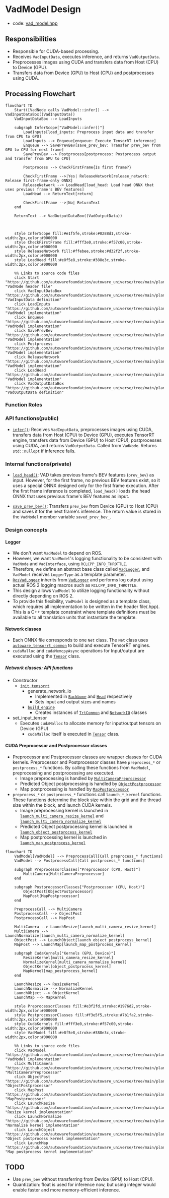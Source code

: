 # VadModel Design

- code: [vad_model.hpp](../include/autoware/tensorrt_vad/vad_model.hpp)

## Responsibilities

- Responsible for CUDA-based processing.
- Receives `VadInputData`, executes inference, and returns `VadOutputData`.
- Preprocesses images using CUDA and transfers data from Host (CPU) to Device (GPU).
- Transfers data from Device (GPU) to Host (CPU) and postprocesses using CUDA.

## Processing Flowchart

```mermaid
flowchart TD
    Start([VadNode calls VadModel::infer]) --> VadInputDataBox((VadInputData))
    VadInputDataBox --> LoadInputs
    
    subgraph InferScope["VadModel::infer()"]
        LoadInputs[load_inputs: Preprocess input data and transfer from CPU to GPU]
        LoadInputs --> Enqueue[enqueue: Execute TensorRT inference]
        Enqueue --> SavePrevBev[save_prev_bev: Transfer prev_bev from GPU to CPU for next frame]
        SavePrevBev --> Postprocess[postprocess: Postprocess output and transfer from GPU to CPU]
        
        Postprocess --> CheckFirstFrame{Is first frame?}
        
        CheckFirstFrame -->|Yes| ReleaseNetwork[release_network: Release first-frame-only ONNX]
        ReleaseNetwork --> LoadHead[load_head: Load head ONNX that uses previous frame's BEV features]
        LoadHead --> ReturnText[return]
        
        CheckFirstFrame -->|No| ReturnText
    end
    
    ReturnText --> VadOutputDataBox((VadOutputData))
    

    
    style InferScope fill:#e1f5fe,stroke:#0288d1,stroke-width:2px,color:#000000
    style CheckFirstFrame fill:#fff3e0,stroke:#f57c00,stroke-width:2px,color:#000000
    style ReleaseNetwork fill:#ffebee,stroke:#d32f2f,stroke-width:2px,color:#000000
    style LoadHead fill:#e8f5e8,stroke:#388e3c,stroke-width:2px,color:#000000
    
    %% Links to source code files
    click Start "https://github.com/autowarefoundation/autoware_universe/tree/main/planning/autoware_tensorrt_vad/include/autoware/tensorrt_vad/vad_node.hpp" "VadNode header file"
    click VadInputDataBox "https://github.com/autowarefoundation/autoware_universe/tree/main/planning/autoware_tensorrt_vad/include/autoware/tensorrt_vad/data_types.hpp" "VadInputData definition"
    click LoadInputs "https://github.com/autowarefoundation/autoware_universe/tree/main/planning/autoware_tensorrt_vad/include/autoware/tensorrt_vad/vad_model.hpp" "VadModel implementation"
    click Enqueue "https://github.com/autowarefoundation/autoware_universe/tree/main/planning/autoware_tensorrt_vad/include/autoware/tensorrt_vad/vad_model.hpp" "VadModel implementation"
    click SavePrevBev "https://github.com/autowarefoundation/autoware_universe/tree/main/planning/autoware_tensorrt_vad/include/autoware/tensorrt_vad/vad_model.hpp" "VadModel implementation"
    click Postprocess "https://github.com/autowarefoundation/autoware_universe/tree/main/planning/autoware_tensorrt_vad/include/autoware/tensorrt_vad/vad_model.hpp" "VadModel implementation"
    click ReleaseNetwork "https://github.com/autowarefoundation/autoware_universe/tree/main/planning/autoware_tensorrt_vad/include/autoware/tensorrt_vad/vad_model.hpp" "VadModel implementation"
    click LoadHead "https://github.com/autowarefoundation/autoware_universe/tree/main/planning/autoware_tensorrt_vad/include/autoware/tensorrt_vad/vad_model.hpp" "VadModel implementation"
    click VadOutputDataBox "https://github.com/autowarefoundation/autoware_universe/tree/main/planning/autoware_tensorrt_vad/include/autoware/tensorrt_vad/data_types.hpp" "VadOutputData definition"
```

### Function Roles

### API functions(public)

- [`infer()`](../include/autoware/tensorrt_vad/vad_model.hpp): Receives `VadInputData`, preprocesses images using CUDA, transfers data from Host (CPU) to Device (GPU), executes TensorRT engine, transfers data from Device (GPU) to Host (CPU), postprocesses using CUDA, and returns `VadOutputData`. Called from `VadNode`. Returns `std::nullopt` if inference fails.

### Internal functions(private)

- [`load_head()`](../include/autoware/tensorrt_vad/vad_model.hpp): VAD takes previous frame's BEV features (`prev_bev`) as input. However, for the first frame, no previous BEV features exist, so it uses a special ONNX designed only for the first frame execution. After the first frame inference is completed, `load_head()` loads the head ONNX that uses previous frame's BEV features as input.

- [`save_prev_bev()`](../include/autoware/tensorrt_vad/vad_model.hpp): Transfers `prev_bev` from Device (GPU) to Host (CPU) and saves it for the next frame's inference. The return value is stored in the `VadModel` member variable `saved_prev_bev_`.

### Design concepts

#### Logger

- We don't want `VadModel` to depend on ROS.
- However, we want `VadModel`'s logging functionality to be consistent with `VadNode` and `VadInterface`, using `RCLCPP_INFO_THROTTLE`.
- Therefore, we define an abstract base class called [`VadLogger`](../include/autoware/tensorrt_vad/ros_vad_logger.hpp), and `VadModel` receives `LoggerType` as a template parameter.
- [`RosVadLogger`](../include/autoware/tensorrt_vad/ros_vad_logger.hpp) inherits from [`VadLogger`](../include/autoware/tensorrt_vad/ros_vad_logger.hpp) and performs log output using actual ROS 2 logging macros such as `RCLCPP_INFO_THROTTLE`.
- This design allows `VadModel` to utilize logging functionality without directly depending on ROS 2.
- To provide this flexibility, `VadModel` is designed as a template class, which requires all implementation to be written in the header file(.hpp). This is a C++ template constraint where template definitions must be available to all translation units that instantiate the template.

#### Network classes

- Each ONNX file corresponds to one `Net` class. The `Net` class uses [`autoware_tensorrt_common`](../../../perception/autoware_tensorrt_common/README.md) to build and execute TensorRT engines.
- `cudaMalloc` and `cudaMemcpyAsync` operations for Input/output are executed using the [`Tensor`](../include/autoware/tensorrt_vad/networks/tensor.hpp) class.

##### Network classes: API functions

- Constructor
    - [`init_tensorrt`](../include/autoware/tensorrt_vad/networks/net.hpp)
        - generate_network_io
            - Implemented in [`Backbone`](../include/autoware/tensorrt_vad/networks/backbone.hpp) and [`Head`](../include/autoware/tensorrt_vad/networks/head.hpp) respectively
            - Sets input and output sizes and names
        - [`build_engine`](../include/autoware/tensorrt_vad/networks/net.hpp)
            - Creates instances of [`TrtCommon`](../../../perception/autoware_tensorrt_common/include/autoware/tensorrt_common/tensorrt_common.hpp) and [`NetworkIO`](../../../perception/autoware_tensorrt_common/include/autoware/tensorrt_common/utils.hpp) classes
- set_input_tensor
    - Executes `cudaMalloc` to allocate memory for input/output tensors on Device (GPU)
       - `cudaMalloc` itself is executed in [`Tensor`](../lib/networks/tensor.cpp) class.

#### CUDA Preprocessor and Postprocessor classes

- Preprocessor and Postprocessor classes are wrapper classes for CUDA kernels. Preprocessor and Postprocessor classes have `preprocess_*` or `postprocess_*` functions. By calling these functions from `VadModel`, preprocessing and postprocessing are executed.
    - Image preprocessing is handled by [`MultiCameraPreprocessor`](../include/autoware/tensorrt_vad/networks/preprocess/multi_camera_preprocess.hpp)
    - Predicted Object postprocessing is handled by [`ObjectPostprocessor`](../include/autoware/tensorrt_vad/networks/postprocess/object_postprocess.hpp)
    - Map postprocessing is handled by [`MapPostprocessor`](../include/autoware/tensorrt_vad/networks/postprocess/map_postprocess.hpp)
- `preprocess_*` or `postprocess_*` functions call `launch_*_kernel` functions. These functions determine the block size within the grid and the thread size within the block, and launch CUDA kernels.
    - Image preprocessing kernel is launched in [`launch_multi_camera_resize_kernel`](../lib/networks/preprocess/multi_camera_preprocess_kernel.cu) and [`launch_multi_camera_normalize_kernel`](../lib/networks/preprocess/multi_camera_preprocess_kernel.cu)
    - Predicted Object postprocessing kernel is launched in [`launch_object_postprocess_kernel`](../lib/networks/postprocess/object_postprocess_kernel.cu)
    - Map postprocessing kernel is launched in [`launch_map_postprocess_kernel`](../lib/networks/postprocess/map_postprocess_kernel.cu)

```mermaid
flowchart TD
    VadModel[VadModel] --> PreprocessCall[Call preprocess_* functions]
    VadModel --> PostprocessCall[Call postprocess_* functions]
    
    subgraph PreprocessorClasses["Preprocessor (CPU, Host)"]
        MultiCamera[MultiCameraPreprocessor]
    end
    
    subgraph PostprocessorClasses["Postprocessor (CPU, Host)"]
        ObjectPost[ObjectPostprocessor]
        MapPost[MapPostprocessor]
    end
    
    PreprocessCall --> MultiCamera
    PostprocessCall --> ObjectPost
    PostprocessCall --> MapPost
    
    MultiCamera --> LaunchResize[launch_multi_camera_resize_kernel]
    MultiCamera --> LaunchNormalize[launch_multi_camera_normalize_kernel]
    ObjectPost --> LaunchObject[launch_object_postprocess_kernel]
    MapPost --> LaunchMap[launch_map_postprocess_kernel]
    
    subgraph CudaKernels["Kernels (GPU, Device)"]
        ResizeKernel[multi_camera_resize_kernel]
        NormalizeKernel[multi_camera_normalize_kernel]
        ObjectKernel[object_postprocess_kernel]
        MapKernel[map_postprocess_kernel]
    end
    
    LaunchResize --> ResizeKernel
    LaunchNormalize --> NormalizeKernel
    LaunchObject --> ObjectKernel
    LaunchMap --> MapKernel
    
    style PreprocessorClasses fill:#e3f2fd,stroke:#1976d2,stroke-width:2px,color:#000000
    style PostprocessorClasses fill:#f3e5f5,stroke:#7b1fa2,stroke-width:2px,color:#000000
    style CudaKernels fill:#fff3e0,stroke:#f57c00,stroke-width:2px,color:#000000
    style VadModel fill:#e8f5e8,stroke:#388e3c,stroke-width:2px,color:#000000
    
    %% Links to source code files
    click VadModel "https://github.com/autowarefoundation/autoware_universe/tree/main/planning/autoware_tensorrt_vad/include/autoware/tensorrt_vad/vad_model.hpp" "VadModel implementation"
    click MultiCamera "https://github.com/autowarefoundation/autoware_universe/tree/main/planning/autoware_tensorrt_vad/include/autoware/tensorrt_vad/networks/preprocess/multi_camera_preprocess.hpp" "MultiCameraPreprocessor"
    click ObjectPost "https://github.com/autowarefoundation/autoware_universe/tree/main/planning/autoware_tensorrt_vad/include/autoware/tensorrt_vad/networks/postprocess/object_postprocess.hpp" "ObjectPostprocessor"
    click MapPost "https://github.com/autowarefoundation/autoware_universe/tree/main/planning/autoware_tensorrt_vad/include/autoware/tensorrt_vad/networks/postprocess/map_postprocess.hpp" "MapPostprocessor"
    click LaunchResize "https://github.com/autowarefoundation/autoware_universe/tree/main/planning/autoware_tensorrt_vad/lib/networks/preprocess/multi_camera_preprocess_kernel.cu" "Resize kernel implementation"
    click LaunchNormalize "https://github.com/autowarefoundation/autoware_universe/tree/main/planning/autoware_tensorrt_vad/lib/networks/preprocess/multi_camera_preprocess_kernel.cu" "Normalize kernel implementation"
    click LaunchObject "https://github.com/autowarefoundation/autoware_universe/tree/main/planning/autoware_tensorrt_vad/lib/networks/postprocess/object_postprocess_kernel.cu" "Object postprocess kernel implementation"
    click LaunchMap "https://github.com/autowarefoundation/autoware_universe/tree/main/planning/autoware_tensorrt_vad/lib/networks/postprocess/map_postprocess_kernel.cu" "Map postprocess kernel implementation"
```

## TODO

- Use `prev_bev` without transferring from Device (GPU) to Host (CPU).
- Quantization: float is used for inference now, but using integer would enable faster and more memory-efficient inference.
